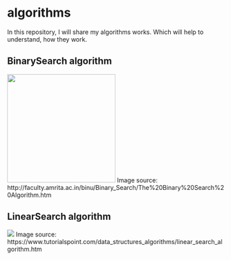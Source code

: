 # algorithms

In this repository, I will share my algorithms works. Which will help to understand, how they work.  


## BinarySearch algorithm
<img  width="250" src="http://faculty.amrita.ac.in/binu/Binary_Search/The%20Binary%20Search%20Algorithm_files/SuccessfulBinarySearch1.jpg"/>
Image source: http://faculty.amrita.ac.in/binu/Binary_Search/The%20Binary%20Search%20Algorithm.htm

## LinearSearch algorithm
<img src="https://www.tutorialspoint.com/data_structures_algorithms/images/linear_search.gif"/>
Image source: https://www.tutorialspoint.com/data_structures_algorithms/linear_search_algorithm.htm
